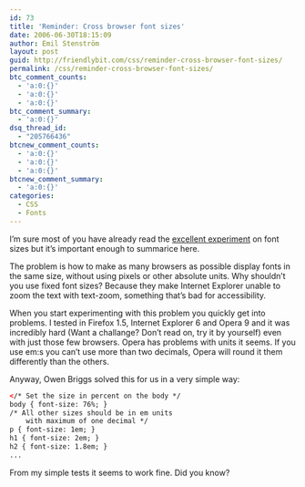 ```yaml
---
id: 73
title: 'Reminder: Cross browser font sizes'
date: 2006-06-30T18:15:09
author: Emil Stenström
layout: post
guid: http://friendlybit.com/css/reminder-cross-browser-font-sizes/
permalink: /css/reminder-cross-browser-font-sizes/
btc_comment_counts:
  - 'a:0:{}'
  - 'a:0:{}'
  - 'a:0:{}'
btc_comment_summary:
  - 'a:0:{}'
dsq_thread_id:
  - "205766436"
btcnew_comment_counts:
  - 'a:0:{}'
  - 'a:0:{}'
  - 'a:0:{}'
btcnew_comment_summary:
  - 'a:0:{}'
categories:
  - CSS
  - Fonts
---
```

I&#8217;m sure most of you have already read the [excellent experiment](http://www.thenoodleincident.com/tutorials/box_lesson/font/index.html "Noodleincidents guide on font sizes") on font sizes but it&#8217;s important enough to summarice here.

The problem is how to make as many browsers as possible display fonts in the same size, without using pixels or other absolute units. Why shouldn&#8217;t you use fixed font sizes? Because they make Internet Explorer unable to zoom the text with text-zoom, something that&#8217;s bad for accessibility.

When you start experimenting with this problem you quickly get into problems. I tested in Firefox 1.5, Internet Explorer 6 and Opera 9 and it was incredibly hard (Want a challange? Don&#8217;t read on, try it by yourself) even with just those few browsers. Opera has problems with units it seems. If you use em:s you can&#8217;t use more than two decimals, Opera will round it them differently than the others.

Anyway, Owen Briggs solved this for us in a very simple way:

```html
</* Set the size in percent on the body */
body { font-size: 76%; }
/* All other sizes should be in em units
    with maximum of one decimal */
p { font-size: 1em; }
h1 { font-size: 2em; }
h2 { font-size: 1.8em; }
...
```

From my simple tests it seems to work fine. Did you know?
